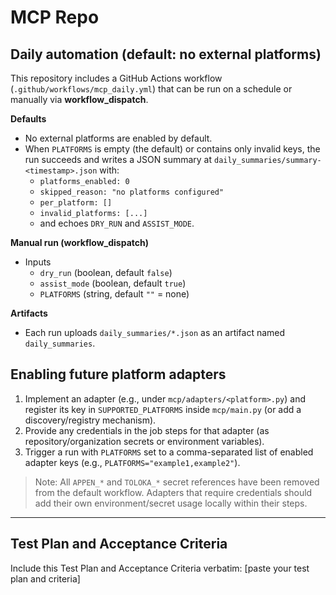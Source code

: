 # MCP Repo

## Daily automation (default: **no external platforms**)

This repository includes a GitHub Actions workflow (`.github/workflows/mcp_daily.yml`) that can be run on a schedule or manually via **workflow_dispatch**.

**Defaults**
- No external platforms are enabled by default.
- When `PLATFORMS` is empty (the default) or contains only invalid keys, the run succeeds and writes a JSON summary at `daily_summaries/summary-<timestamp>.json` with:
  - `platforms_enabled: 0`
  - `skipped_reason: "no platforms configured"`
  - `per_platform: []`
  - `invalid_platforms: [...]`
  - and echoes `DRY_RUN` and `ASSIST_MODE`.

**Manual run (workflow_dispatch)**
- Inputs
  - `dry_run` (boolean, default `false`)
  - `assist_mode` (boolean, default `true`)
  - `PLATFORMS` (string, default `""` = none)

**Artifacts**
- Each run uploads `daily_summaries/*.json` as an artifact named `daily_summaries`.

## Enabling future platform adapters
1. Implement an adapter (e.g., under `mcp/adapters/<platform>.py`) and register its key in `SUPPORTED_PLATFORMS` inside `mcp/main.py` (or add a discovery/registry mechanism).
2. Provide any credentials in the job steps for that adapter (as repository/organization secrets or environment variables).
3. Trigger a run with `PLATFORMS` set to a comma-separated list of enabled adapter keys (e.g., `PLATFORMS="example1,example2"`).

> Note: All `APPEN_*` and `TOLOKA_*` secret references have been removed from the default workflow. Adapters that require credentials should add their own environment/secret usage locally within their steps.

---

## Test Plan and Acceptance Criteria
Include this Test Plan and Acceptance Criteria verbatim:
[paste your test plan and criteria]

